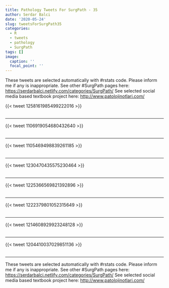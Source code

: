 ```yaml
---
title: Pathology Tweets For SurgPath - 35
author: Serdar Balci
date: '2020-05-24'
slug: tweetsForSurgPath35
categories:
  - R
  - tweets
  - pathology
  - SurgPath
tags: []
image:
  caption: ''
  focal_point: ''
---
```



These tweets are selected automatically with #rstats code. Please inform me if any is inappropriate.
See other #SurgPath pages here: https://serdarbalci.netlify.com/categories/SurgPath/ 
See selected social media based textbook project here: http://www.patolojinotlari.com/

{{< tweet 1258161985499222016 >}}
<br>
<br>
<hr>
{{< tweet 1106919054680432640 >}}
<br>
<br>
<hr>
{{< tweet 1105469498839261185 >}}
<br>
<br>
<hr>
{{< tweet 1230470435575230464 >}}
<br>
<br>
<hr>
{{< tweet 1225366569821392896 >}}
<br>
<br>
<hr>
{{< tweet 1222379801052315649 >}}
<br>
<br>
<hr>
{{< tweet 1214608929923248128 >}}
<br>
<br>
<hr>
{{< tweet 1204410037029851136 >}}
<br>
<br>
<hr>


These tweets are selected automatically with #rstats code. Please inform me if any is inappropriate.
See other #SurgPath pages here: https://serdarbalci.netlify.com/categories/SurgPath/ 
See selected social media based textbook project here: http://www.patolojinotlari.com/
